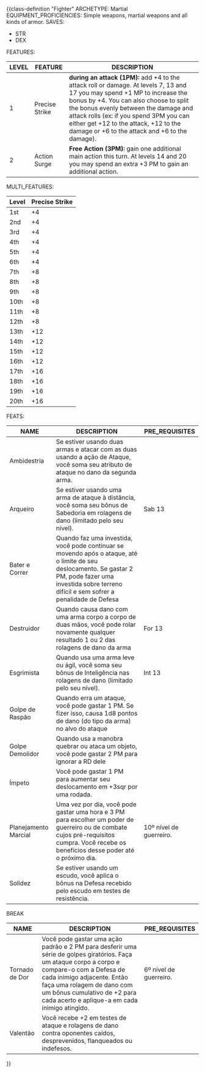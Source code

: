 {{class-definition "Fighter"
ARCHETYPE: Martial
EQUIPMENT_PROFICIENCIES: Simple weapons, martial weapons and all kinds of armor.
SAVES:
- STR
- DEX

FEATURES:

| LEVEL | FEATURE | DESCRIPTION |
| ---- | ---- | ---- |
| 1 | Precise Strike | **during an attack (1PM):** add +4 to the attack roll or damage. At levels 7, 13 and 17 you may spend +1 MP to increase the bonus by +4. You can also choose to split the bonus evenly between the damage and attack rolls (ex: if you spend 3PM you can either get +12 to the attack, +12 to the damage or +6 to the attack and +6 to the damage). |
| 2 | Action Surge | **Free Action (3PM):** gain one additional main action this turn. At levels 14 and 20 you may spend an extra +3 PM to gain an additional action. |

MULTI_FEATURES:

| Level | Precise Strike | 
| ----- | -------------- |
| 1st   | +4             |
| 2nd   | +4             |
| 3rd   | +4             |
| 4th   | +4             |
| 5th   | +4             |
| 6th   | +4             |
| 7th   | +8             |
| 8th   | +8             |
| 9th   | +8             |
| 10th  | +8             |
| 11th  | +8             |
| 12th  | +8             |
| 13th  | +12            |
| 14th  | +12            |
| 15th  | +12            |
| 16th  | +12            |
| 17th  | +16            |
| 18th  | +16            |
| 19th  | +16            |
| 20th  | +16            |

FEATS:

| NAME | DESCRIPTION | PRE_REQUISITES |
| ---- | ---- | ---- |
| Ambidestria | Se estiver usando duas armas e atacar com as duas usando a ação de Ataque, você soma seu atributo de ataque no dano da segunda arma. |  |
| Arqueiro | Se estiver usando uma arma de ataque à distância, você soma seu bônus de Sabedoria em rolagens de dano (limitado pelo seu nível). | Sab 13 |
| Bater e Correr | Quando faz uma investida, você pode continuar se movendo após o ataque, até o limite de seu deslocamento. Se gastar 2 PM, pode fazer uma investida sobre terreno difícil e sem sofrer a penalidade de Defesa |  |
| Destruidor | Quando causa dano com uma arma corpo a corpo de duas mãos, você pode rolar novamente qualquer resultado 1 ou 2 das rolagens de dano da arma | For 13 |
| Esgrimista | Quando usa uma arma leve ou ágil, você soma seu bônus de Inteligência nas rolagens de dano (limitado pelo seu nível). | Int 13 |
| Golpe de Raspão | Quando erra um ataque, você pode gastar 1 PM. Se fizer isso, causa 1d8 pontos de dano (do tipo da arma) no alvo do ataque |  |
| Golpe Demolidor | Quando usa a manobra quebrar ou ataca um objeto, você pode gastar 2 PM para ignorar a RD dele |  |
| Ímpeto | Você pode gastar 1 PM para aumentar seu deslocamento em +3sqr por uma rodada. |  |
| Planejamento Marcial | Uma vez por dia, você pode gastar uma hora e 3 PM para escolher um poder de guerreiro ou de combate cujos pré-requisitos cumpra. Você recebe os benefícios desse poder até o próximo dia.  | 10º nível de guerreiro. |
| Solidez | Se estiver usando um escudo, você aplica o bônus na Defesa recebido pelo escudo em testes de resistência. |  |

BREAK

| NAME | DESCRIPTION | PRE_REQUISITES |
| ---- | ---- | ---- |
| Tornado de Dor | Você pode gastar uma ação padrão e 2 PM para desferir uma série de golpes giratórios. Faça um ataque corpo a corpo e compare-o com a Defesa de cada inimigo adjacente. Então faça uma rolagem de dano com um bônus cumulativo de +2 para cada acerto e aplique-a em cada inimigo atingido. |  6º nível de guerreiro. |
| Valentão | Você recebe +2 em testes de ataque e rolagens de dano contra oponentes caídos, desprevenidos, flanqueados ou indefesos. |  |

}}
